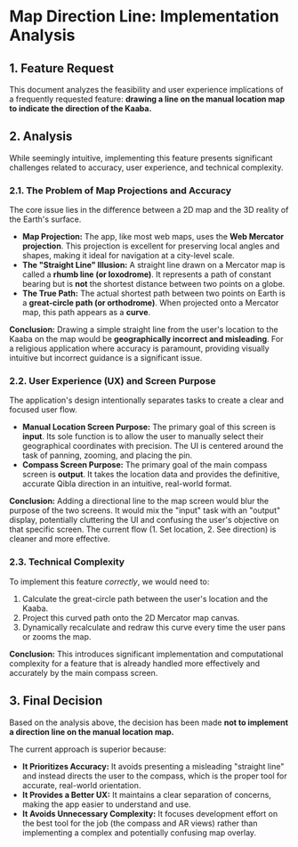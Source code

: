 # Map Direction Line: Implementation Analysis

## 1. Feature Request

This document analyzes the feasibility and user experience implications of a frequently requested feature: **drawing a line on the manual location map to indicate the direction of the Kaaba.**

## 2. Analysis

While seemingly intuitive, implementing this feature presents significant challenges related to accuracy, user experience, and technical complexity.

### 2.1. The Problem of Map Projections and Accuracy

The core issue lies in the difference between a 2D map and the 3D reality of the Earth's surface.

-   **Map Projection:** The app, like most web maps, uses the **Web Mercator projection**. This projection is excellent for preserving local angles and shapes, making it ideal for navigation at a city-level scale.
-   **The "Straight Line" Illusion:** A straight line drawn on a Mercator map is called a **rhumb line (or loxodrome)**. It represents a path of constant bearing but is **not** the shortest distance between two points on a globe.
-   **The True Path:** The actual shortest path between two points on Earth is a **great-circle path (or orthodrome)**. When projected onto a Mercator map, this path appears as a **curve**.

**Conclusion:** Drawing a simple straight line from the user's location to the Kaaba on the map would be **geographically incorrect and misleading**. For a religious application where accuracy is paramount, providing visually intuitive but incorrect guidance is a significant issue.

### 2.2. User Experience (UX) and Screen Purpose

The application's design intentionally separates tasks to create a clear and focused user flow.

-   **Manual Location Screen Purpose:** The primary goal of this screen is **input**. Its sole function is to allow the user to manually select their geographical coordinates with precision. The UI is centered around the task of panning, zooming, and placing the pin.
-   **Compass Screen Purpose:** The primary goal of the main compass screen is **output**. It takes the location data and provides the definitive, accurate Qibla direction in an intuitive, real-world format.

**Conclusion:** Adding a directional line to the map screen would blur the purpose of the two screens. It would mix the "input" task with an "output" display, potentially cluttering the UI and confusing the user's objective on that specific screen. The current flow (1. Set location, 2. See direction) is cleaner and more effective.

### 2.3. Technical Complexity

To implement this feature *correctly*, we would need to:
1.  Calculate the great-circle path between the user's location and the Kaaba.
2.  Project this curved path onto the 2D Mercator map canvas.
3.  Dynamically recalculate and redraw this curve every time the user pans or zooms the map.

**Conclusion:** This introduces significant implementation and computational complexity for a feature that is already handled more effectively and accurately by the main compass screen.

## 3. Final Decision

Based on the analysis above, the decision has been made **not to implement a direction line on the manual location map.**

The current approach is superior because:
-   **It Prioritizes Accuracy:** It avoids presenting a misleading "straight line" and instead directs the user to the compass, which is the proper tool for accurate, real-world orientation.
-   **It Provides a Better UX:** It maintains a clear separation of concerns, making the app easier to understand and use.
-   **It Avoids Unnecessary Complexity:** It focuses development effort on the best tool for the job (the compass and AR views) rather than implementing a complex and potentially confusing map overlay.
